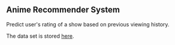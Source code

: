 Anime Recommender System
-----------------------

Predict user's rating of a show based on previous viewing history.
  
The data set is stored [here](https://www.kaggle.com/CooperUnion/anime-recommendations-database).